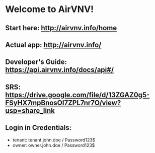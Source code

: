 # Welcome to AirVNV!

## Start here: http://airvnv.info/home
## Actual app: http://airvnv.info/
## Developer's Guide: https://api.airvnv.info/docs/api#/
## SRS: https://drive.google.com/file/d/13ZGAZ0g5-FSyHX7mpBnosOI7ZPL7nr7O/view?usp=share_link

## Login in Credentials:
- tenant: tenant.john.doe / Password123$
- owner: owner.john.doe / Password123$
